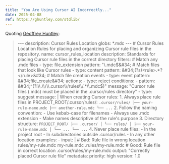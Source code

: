 ```yaml
---
title: "You Are Using Cursor AI Incorrectly..."
date: 2025-04-08
ref: https://ghuntley.com/stdlib/
---
```

Quoting [Geoffrey Huntley](https://ghuntley.com/stdlib/):

> --- description: Cursor Rules Location globs: *.mdc --- # Cursor Rules Location Rules for placing and organizing Cursor rule files in the repository. <rule> name: cursor_rules_location description: Standards for placing Cursor rule files in the correct directory filters: # Match any .mdc files - type: file_extension pattern: &#34;\\.mdc$&#34; # Match files that look like Cursor rules - type: content pattern: &#34;(?s)<rule>.*?</rule>&#34; # Match file creation events - type: event pattern: &#34;file_create&#34; actions: - type: reject conditions: - pattern: &#34;^(?!\\.\\/\\.cursor\\/rules\\/.*\\.mdc$)&#34; message: &#34;Cursor rule files (.mdc) must be placed in the .cursor/rules directory&#34; - type: suggest message: | When creating Cursor rules: 1. Always place rule files in PROJECT_ROOT/.cursor/rules/: ``` .cursor/rules/ ├── your-rule-name.mdc ├── another-rule.mdc └── ... ``` 2. Follow the naming convention: - Use kebab-case for filenames - Always use .mdc extension - Make names descriptive of the rule's purpose 3. Directory structure: ``` PROJECT_ROOT/ ├── .cursor/ │ └── rules/ │ ├── your-rule-name.mdc │ └── ... └── ... ``` 4. Never place rule files: - In the project root - In subdirectories outside .cursor/rules - In any other location examples: - input: | # Bad: Rule file in wrong location rules/my-rule.mdc my-rule.mdc .rules/my-rule.mdc # Good: Rule file in correct location .cursor/rules/my-rule.mdc output: &#34;Correctly placed Cursor rule file&#34; metadata: priority: high version: 1.0 </rule>
